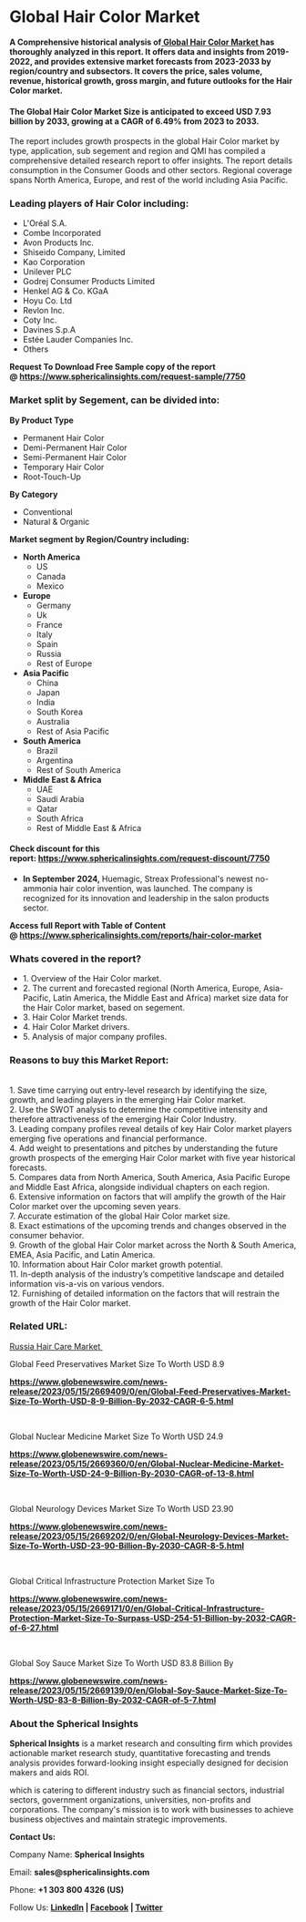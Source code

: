 <h1 class="news-post-title">Global Hair Color Market</h1>
<p><strong>A Comprehensive historical analysis of<a href="https://www.sphericalinsights.com/reports/hair-color-market" target="_blank" rel="noopener">&nbsp;Global Hair Color Market&nbsp;</a>has thoroughly analyzed in this report. It offers data and insights from 2019-2022, and provides extensive market forecasts from 2023-2033 by region/country and subsectors. It covers the price, sales volume, revenue, historical growth, gross margin, and future outlooks for the Hair Color market.</strong></p>
<h4><strong>The Global Hair Color Market Size is anticipated to exceed USD 7.93 billion by 2033, growing at a CAGR of 6.49% from 2023 to 2033.</strong></h4>
<p>The report includes growth prospects in the global Hair Color market by type, application, sub segement and region and QMI has compiled a comprehensive detailed research report to offer insights. The report details consumption in the Consumer Goods and other sectors. Regional coverage spans North America, Europe, and rest of the world including Asia Pacific.</p>
<h3><strong>Leading players of Hair Color including:</strong></h3>
<ul>
<li>L'Or&eacute;al S.A.</li>
<li>Combe Incorporated</li>
<li>Avon Products Inc.</li>
<li>Shiseido Company, Limited</li>
<li>Kao Corporation</li>
<li>Unilever PLC</li>
<li>Godrej Consumer Products Limited</li>
<li>Henkel AG &amp; Co. KGaA</li>
<li>Hoyu Co. Ltd</li>
<li>Revlon Inc.</li>
<li>Coty Inc.</li>
<li>Davines S.p.A</li>
<li>Est&eacute;e Lauder Companies Inc.</li>
<li>Others &nbsp;</li>
</ul>
<p><strong>Request To Download Free Sample copy of the report @&nbsp;<a href="https://www.sphericalinsights.com/request-sample/7750">https://www.sphericalinsights.com/request-sample/7750</a></strong></p>
<h3><strong>Market split by Segement, can be divided into:</strong></h3>
<p><strong>By Product Type &nbsp;</strong></p>
<ul>
<li>Permanent Hair Color</li>
<li>Demi-Permanent Hair Color</li>
<li>Semi-Permanent Hair Color</li>
<li>Temporary Hair Color</li>
<li>Root-Touch-Up</li>
</ul>
<p><strong>By</strong><strong>&nbsp;Category</strong></p>
<ul>
<li>Conventional</li>
<li>Natural &amp; Organic</li>
</ul>
<p><strong>Market segment by Region/Country including:</strong></p>
<ul>
<li><strong>North America</strong>
<ul>
<li>US</li>
<li>Canada</li>
<li>Mexico</li>
</ul>
</li>
<li><strong>Europe</strong>
<ul>
<li>Germany</li>
<li>Uk</li>
<li>France</li>
<li>Italy</li>
<li>Spain</li>
<li>Russia</li>
<li>Rest of Europe</li>
</ul>
</li>
<li><strong>Asia Pacific</strong>
<ul>
<li>China</li>
<li>Japan</li>
<li>India</li>
<li>South Korea</li>
<li>Australia</li>
<li>Rest of Asia Pacific</li>
</ul>
</li>
<li><strong>South America</strong>
<ul>
<li>Brazil</li>
<li>Argentina</li>
<li>Rest of South America</li>
</ul>
</li>
<li><strong>Middle East &amp; Africa</strong>
<ul>
<li>UAE</li>
<li>Saudi Arabia</li>
<li>Qatar</li>
<li>South Africa</li>
<li>Rest of Middle East &amp; Africa</li>
</ul>
</li>
</ul>
<h4>Check discount for this report:&nbsp;<a href="https://www.sphericalinsights.com/request-discount/7750">https://www.sphericalinsights.com/request-discount/7750</a></h4>
<ul>
<li><strong>In September 2024,&nbsp;</strong>Huemagic, Streax Professional's newest no-ammonia hair color invention, was launched. The company is recognized for its innovation and leadership in the salon products sector.&nbsp;&nbsp;</li>
</ul>
<p><strong>Access full Report with Table of Content @&nbsp;<a href="https://www.sphericalinsights.com/reports/hair-color-market">https://www.sphericalinsights.com/reports/hair-color-market</a>&nbsp;</strong></p>
<h3><strong>Whats covered in the report?</strong></h3>
<ul>
<li>1. Overview of the Hair Color market.</li>
<li>2. The current and forecasted regional (North America, Europe, Asia-Pacific, Latin America, the Middle East and Africa) market size data for the Hair Color market, based on segement.</li>
<li>3. Hair Color Market trends.</li>
<li>4. Hair Color Market drivers.</li>
<li>5. Analysis of major company profiles.</li>
</ul>
<h3><strong>Reasons to buy this Market Report:</strong></h3>
<p><br />1. Save time carrying out entry-level research by identifying the size, growth, and leading players in the emerging Hair Color market.<br />2. Use the SWOT analysis to determine the competitive intensity and therefore attractiveness of the emerging Hair Color Industry.<br />3. Leading company profiles reveal details of key Hair Color market players emerging five operations and financial performance.<br />4. Add weight to presentations and pitches by understanding the future growth prospects of the emerging Hair Color market with five year historical forecasts.<br />5. Compares data from North America, South America, Asia Pacific Europe and Middle East Africa, alongside individual chapters on each region.<br />6. Extensive information on factors that will amplify the growth of the Hair Color market over the upcoming seven years.<br />7. Accurate estimation of the global Hair Color market size.<br />8. Exact estimations of the upcoming trends and changes observed in the consumer behavior.<br />9. Growth of the global Hair Color market across the North &amp; South America, EMEA, Asia Pacific, and Latin America.<br />10. Information about Hair Color market growth potential.<br />11. In-depth analysis of the industry&rsquo;s competitive landscape and detailed information vis-a-vis on various vendors.<br />12. Furnishing of detailed information on the factors that will restrain the growth of the Hair Color market.</p>
<h3><strong>Related URL:</strong></h3>
<p><a href="https://www.sphericalinsights.com/reports/russia-hair-care-market" target="_blank" rel="noopener">Russia Hair Care Market&nbsp;</a></p>
<p>Global Feed Preservatives Market Size To Worth USD 8.9</p>
<p><strong><a href="https://www.globenewswire.com/news-release/2023/05/15/2669409/0/en/Global-Feed-Preservatives-Market-Size-To-Worth-USD-8-9-Billion-By-2032-CAGR-6-5.html">https://www.globenewswire.com/news-release/2023/05/15/2669409/0/en/Global-Feed-Preservatives-Market-Size-To-Worth-USD-8-9-Billion-By-2032-CAGR-6-5.html</a>&nbsp;</strong></p>
<p>&nbsp;</p>
<p>Global Nuclear Medicine Market Size To Worth USD 24.9</p>
<p><strong><a href="https://www.globenewswire.com/news-release/2023/05/15/2669360/0/en/Global-Nuclear-Medicine-Market-Size-To-Worth-USD-24-9-Billion-By-2030-CAGR-of-13-8.html">https://www.globenewswire.com/news-release/2023/05/15/2669360/0/en/Global-Nuclear-Medicine-Market-Size-To-Worth-USD-24-9-Billion-By-2030-CAGR-of-13-8.html</a>&nbsp;</strong></p>
<p>&nbsp;</p>
<p>Global Neurology Devices Market Size To Worth USD 23.90</p>
<p><strong><a href="https://www.globenewswire.com/news-release/2023/05/15/2669202/0/en/Global-Neurology-Devices-Market-Size-To-Worth-USD-23-90-Billion-By-2030-CAGR-8-5.html">https://www.globenewswire.com/news-release/2023/05/15/2669202/0/en/Global-Neurology-Devices-Market-Size-To-Worth-USD-23-90-Billion-By-2030-CAGR-8-5.html</a>&nbsp;</strong></p>
<p>&nbsp;</p>
<p>Global Critical Infrastructure Protection Market Size To</p>
<p><strong><a href="https://www.globenewswire.com/news-release/2023/05/15/2669171/0/en/Global-Critical-Infrastructure-Protection-Market-Size-To-Surpass-USD-254-51-Billion-by-2032-CAGR-of-6-27.html">https://www.globenewswire.com/news-release/2023/05/15/2669171/0/en/Global-Critical-Infrastructure-Protection-Market-Size-To-Surpass-USD-254-51-Billion-by-2032-CAGR-of-6-27.html</a>&nbsp;</strong></p>
<p>&nbsp;</p>
<p>Global Soy Sauce Market Size To Worth USD 83.8 Billion By</p>
<p><strong><a href="https://www.globenewswire.com/news-release/2023/05/15/2669139/0/en/Global-Soy-Sauce-Market-Size-To-Worth-USD-83-8-Billion-By-2032-CAGR-of-5-7.html">https://www.globenewswire.com/news-release/2023/05/15/2669139/0/en/Global-Soy-Sauce-Market-Size-To-Worth-USD-83-8-Billion-By-2032-CAGR-of-5-7.html</a>&nbsp;</strong></p>
<h3><strong>About the Spherical Insights</strong></h3>
<p><strong>Spherical Insights</strong>&nbsp;is a market research and consulting firm which provides actionable market research study, quantitative forecasting and trends analysis provides forward-looking insight especially designed for decision makers and aids ROI.</p>
<p>which is catering to different industry such as financial sectors, industrial sectors, government organizations, universities, non-profits and corporations. The company's mission is to work with businesses to achieve business objectives and maintain strategic improvements.</p>
<p><strong>Contact Us:</strong></p>
<p>Company Name:&nbsp;<strong>Spherical Insights</strong></p>
<p>Email:&nbsp;<strong>sales@sphericalinsights.com</strong></p>
<p>Phone:&nbsp;<strong>+1 303 800 4326 (US)</strong></p>
<p>Follow Us:&nbsp;<strong><a href="https://www.linkedin.com/company/spherical-insight/"><u>LinkedIn</u></a>&nbsp;|&nbsp;<a href="https://www.facebook.com/sphericalinsights22"><u>Facebook</u></a>&nbsp;|&nbsp;<a href="https://twitter.com/SInsights_US"><u>Twitter</u></a></strong></p>
